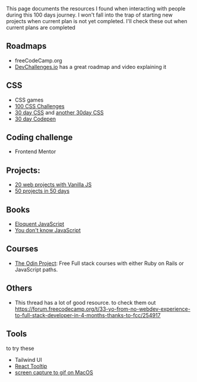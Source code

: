 This page documents the resources I found when interacting with people during this 100 days journey. I won't fall into the trap of starting new projects when current plan is not yet completed. I'll check these out when current plans are completed

## Roadmaps

- freeCodeCamp.org
- [DevChallenges.io](https://devchallenges.io/learn/tutorial/web-developer-roadmap-2021) has a great roadmap and video explaining it

## CSS

- CSS games
- [100 CSS Challenges](https://100dayscss.com)
- [30 day CSS](https://30dayscss.vercel.app/challengesList) and [another 30day CSS](https://github.com/MilenaCarecho/30diasDeCSS)
- [30 day Codepen](https://bootcamp.uxdesign.cc/i-designed-and-completed-a-30-day-css-challenge-4e45c32f7f8c)

## Coding challenge

- Frontend Mentor

## Projects:

- [20 web projects with Vanilla JS](https://github.com/bradtraversy/vanillawebprojects)
- [50 projects in 50 days](https://github.com/bradtraversy/50projects50days)

## Books

- [Eloquent JavaScript](https://eloquentjavascript.net)
- [You don't know JavaScript](https://github.com/getify/You-Dont-Know-JS)

## Courses

- [The Odin Project](theodinproject.com): Free Full stack courses with either Ruby on Rails or JavaScript paths.

## Others

- This thread has a lot of good resource. to check them out https://forum.freecodecamp.org/t/33-yo-from-no-webdev-experience-to-full-stack-developer-in-4-months-thanks-to-fcc/254917

## Tools

to try these

- Tailwind UI
- [React Tooltip](https://github.com/ReactTooltip/react-tooltip)
- [screen capture to gif on MacOS](https://www.cockos.com/licecap/)
